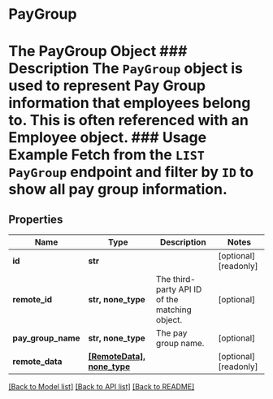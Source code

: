 # PayGroup

# The PayGroup Object ### Description The `PayGroup` object is used to represent Pay Group information that employees belong to. This is often referenced with an Employee object.  ### Usage Example Fetch from the `LIST PayGroup` endpoint and filter by `ID` to show all pay group information.

## Properties
Name | Type | Description | Notes
------------ | ------------- | ------------- | -------------
**id** | **str** |  | [optional] [readonly] 
**remote_id** | **str, none_type** | The third-party API ID of the matching object. | [optional] 
**pay_group_name** | **str, none_type** | The pay group name. | [optional] 
**remote_data** | [**[RemoteData], none_type**](RemoteData.md) |  | [optional] [readonly] 

[[Back to Model list]](../README.md#documentation-for-models) [[Back to API list]](../README.md#documentation-for-api-endpoints) [[Back to README]](../README.md)


